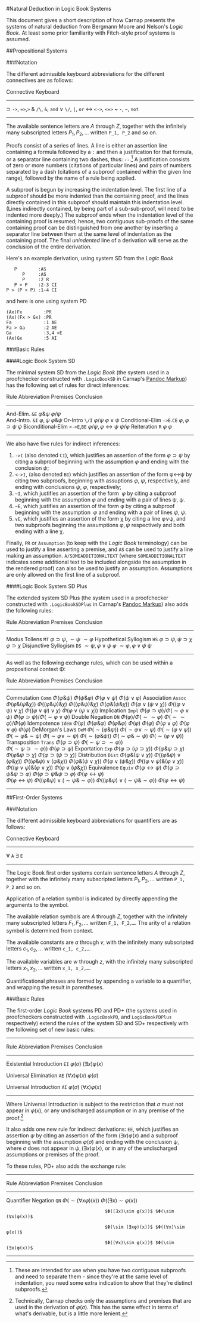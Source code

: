 #Natural Deduction in Logic Book Systems

This document gives a short description of how Carnap presents the systems of
natural deduction from Bergmann Moore and Nelson's *Logic Book*. At least some
prior familiarity with Fitch-style proof systems is assumed.

##Propositional Systems

###Notation

The different admissible keyboard abbreviations for the different connectives
are as follows:

<div class="table">

Connective Keyboard 
---------- ----------
⊃          `->`, `=>`,`>`
&          `/\`, `&`, `and`
∨          `\/`, `|`, `or`
↔          `<->`, `<=>`
~          `-`, `~`, `not`
---------- ----------

</div>

The available sentence letters are $A$ through $Z$, together with the
infinitely many subscripted letters $P_1, P_2,\ldots$ written `P_1, P_2` and so
on.

Proofs consist of a series of lines. A line is either an assertion line
containing a formula followed by a `:` and then a justification for that
formula, or a separator line containing two dashes, thus: `--`.[^1] A
justification consists of zero or more numbers (citations of particular lines)
and pairs of numbers separated by a dash (citations of a subproof contained
within the given line range), followed by the name of a rule being applied.

[^1]: These are intended for use when you have two contiguous subproofs and
need to separate them - since they're at the same level of indentation, you
need some extra indication to show that they're distinct subproofs.

A subproof is begun by increasing the indentation level. The first line of a
subproof should be more indented than the containing proof, and the lines
directly contained in this subproof should maintain this indentation level.
(Lines indirectly contained, by being part of a sub-sub-proof, will need to be
indented more deeply.) The subproof ends when the indentation level of the
containing proof is resumed; hence, two contiguous sub-proofs of the same
containing proof can be distinguished from one another by inserting a separator
line between them at the same level of indentation as the containing proof. The
final *unindented* line of a derivation will serve as the conclusion of the
entire derivation.

Here's an example derivation, using system SD from the *Logic Book*

```{.Playground .LogicBookSD options="resize render" guides="fitch" init="now"}
   P        :AS
      P     :AS
      P     :2 R
   P > P    :2-3 CI
P > (P > P) :1-4 CI
```

and here is one using system PD

```{.Playground .LogicBookPD options="resize render" guides="fitch" init="now"}
(Ax)Fx        :PR
(Ax)(Fx > Gx) :PR
Fa            :1 AE
Fa > Ga       :2 AE
Ga            :3,4 >E 
(Ax)Gx        :5 AI 
```

###Basic Rules

####Logic Book System SD

The minimal system SD from the *Logic Book* (the system used in a proofchecker
constructed with `.LogicBookSD` in Carnap's [Pandoc
Markup](pandoc.md)) has the following set
of rules for direct inferences:

<div class="table">

Rule                   Abbreviation Premises      Conclusion
---------------------- ------------ ------------- -----------
And-Elim.              `&E`         $φ\&ψ$        $φ/ψ$        
And-Intro.             `&I`         $φ,ψ$         $φ\&ψ$
Or-Intro               `\/I`        $φ/ψ$         $φ∨ψ$
Conditional-Elim       `->E`.`CE`   $φ,φ⊃ψ$       $ψ$
Biconditional-Elim     `<->E`,`BE`  $φ/ψ, φ↔ψ$    $ψ/φ$
Reiteration            `R`          $φ$           $φ$
---------------------- ------------ ------------- -----------

</div>

We also have five rules for indirect inferences:

1. `->I` (also denoted `CI`), which justifies an assertion of the form $φ⊃ψ$ by
   citing a subproof beginning with the assumption $φ$ and ending with the
   conclusion $ψ$; 
2. `<->I`, (also denoted `BI`) which justifies an assertion of the form φ↔ψ by
   citing two subproofs, beginning with assuptions $φ$, $ψ$, respectively, and
   ending with conclusions  $ψ$, $φ$, respectively;
3. `~I`, which justifies an assertion of the form $~φ$ by citing a subproof
   beginning with the assumption $φ$ and ending with a pair of lines $ψ$,$~ψ$.
4. `~E`, which justifies an assertion of the form φ by citing a subproof
   beginning with the assumption $~φ$ and ending with a pair of lines $ψ$,$~ψ$.
3. `∨E`, which justifies an assertion of the form χ by citing a line φ∨ψ, and
   two subproofs beginning the assumptions $φ,ψ$ respectively and both ending
   with a line χ.

Finally, `PR` or `Assumption` (to keep with the *Logic Book* terminology) can
be used to justify a line asserting a premise, and `AS` can be used to justify
a line making an assumption. `A/SOMEADDITIONALTEXT` (where
`SOMEADDITIONALTEXT` indicates some additional text to be included alongside
the assumption in the rendered proof) can also be used to justify an
assumption. Assumptions are only allowed on the first line of a subproof.

####Logic Book System SD Plus

The extended system SD Plus (the system used in a proofchecker constructed with
`.LogicBookSDPlus` in Carnap's [Pandoc
Markup](pandoc.md)) also adds the
following rules:

<div class="table">

Rule                   Abbreviation Premises      Conclusion
---------------------- ------------ ------------- -----------
Modus Tollens          `MT`         $φ⊃ψ,\sim ψ$  $\sim φ$
Hypothetical Syllogism `HS`         $φ⊃ψ, ψ⊃χ$    $φ⊃χ$
Disjunctive Syllogism  `DS`         $\sim ψ, φ∨ψ$ $φ$
                                    $\sim φ, φ∨ψ$ $ψ$
---------------------- ------------ ------------- -----------

As well as the following exchange rules, which can be used within a
propositional context Φ:

Rule                   Abbreviation Premises                      Conclusion
---------------------- ------------ ----------------------------- ----------------
Commutation            `Comm`       $Φ(φ\&ψ)$                     $Φ(ψ\&φ)$
                                    $Φ(φ∨ψ)$                      $Φ(ψ∨φ)$
Association            `Assoc`      $Φ(φ\&(ψ\&χ))$                $Φ((φ\&ψ)\&χ)$
                                    $Φ((φ\&ψ)\&χ)$                $Φ(φ\&(ψ\&χ))$
                                    $Φ(φ∨(ψ∨χ))$                  $Φ((φ∨ψ)∨χ)$
                                    $Φ((φ∨ψ)∨χ)$                  $Φ(φ∨(ψ∨χ))$
Implication            `Impl`       $Φ(φ⊃ψ)/Φ(\sim φ∨ψ)$          $Φ(φ⊃ψ)/Φ(\sim φ∨ψ)$
Double Negation        `DN`         $Φ(φ)/Φ(\sim \sim φ)$         $Φ(\sim \sim φ)/Φ(φ)$
Idempotence            `Idem`       $Φ(φ)$                        $Φ(φ\&φ)$
                                    $Φ(φ\&φ)$                     $Φ(φ)$
                                    $Φ(φ)$                        $Φ(φ∨φ)$
                                    $Φ(φ∨φ)$                      $Φ(φ)$
DeMorgan's Laws        `DeM`        $Φ(\sim (φ\&ψ))$              $Φ(\sim φ∨\sim ψ)$
                                    $Φ(\sim (φ∨ψ))$               $Φ(\sim φ\&\sim ψ)$
                                    $Φ(\sim φ∨\sim ψ)$            $Φ(\sim (φ\&ψ))$
                                    $Φ(\sim φ\&\sim ψ)$           $Φ(\sim (φ∨ψ))$   
Transposition          `Trans`      $Φ(φ⊃ψ)$                      $Φ(\sim ψ⊃\sim φ))$   
                                    $Φ(\sim ψ⊃\sim φ))$           $Φ(φ⊃ψ)$
Exportation            `Exp`        $Φ(φ⊃(ψ⊃χ))$                  $Φ(φ\&ψ⊃χ)$
                                    $Φ(φ\&ψ⊃χ)$                   $Φ(φ⊃(ψ⊃χ))$
Distribution           `Dist`       $Φ(φ\&(ψ∨χ))$                 $Φ((φ\&ψ)∨(φ\&χ))$
                                    $Φ((φ\&ψ)∨(φ\&χ))$            $Φ(φ\&(ψ∨χ))$
                                    $Φ(φ∨(ψ\&χ))$                 $Φ((φ∨ψ)\&(φ∨χ))$
                                    $Φ((φ∨ψ)\&(φ∨χ))$             $Φ(φ∨(ψ\&χ))$
Equivalence            `Equiv`      $Φ(φ↔ψ)$                      $Φ(φ⊃ψ\&ψ⊃φ)$
                                    $Φ(φ⊃ψ\&ψ⊃φ)$                 $Φ(φ↔ψ)$      
                                    $Φ(φ↔ψ)$                      $Φ((φ\&ψ)∨(\sim ψ\&\sim φ))$
                                    $Φ((φ\&ψ)∨(\sim ψ\&\sim φ))$  $Φ(φ↔ψ)$      
---------------------- ------------ ----------------------------- ----------------

</div>

##First-Order Systems

###Notation

The different admissible keyboard abbreviations for quantifiers are as follows:

<div class="table">

Connective Keyboard 
---------- ----------
∀          `A`
∃          `E`
---------- ----------

</div>

The Logic Book first order systems contain sentence letters $A$ through $Z$,
together with the infinitely many subscripted letters $P_1, P_2,\ldots$ written
`P_1, P_2` and so on.

Application of a relation symbol is indicated by directly appending the
arguments to the symbol.

The available relation symbols are $A$ through $Z$, together with the
infinitely many subscripted letters $F_1, F_2,\ldots$ written `F_1, F_2,…`. The
arity of a relation symbol is determined from context.

The available constants are $a$ through $v$, with the infinitely many
subscripted letters $c_1, c_2,\ldots$ written `c_1, c_2,…`. 

The available variables are $w$ through $z$, with the infinitely many
subscripted letters $x_1, x_2,\ldots$ written `x_1, x_2,…`.

Quantificational phrases are formed by appending a variable to a quantifier,
and wrapping the result in parentheses.

###Basic Rules

The first-order *Logic Book* systems PD and PD+ (the systems used in
proofcheckers constructed with `.LogicBookPD`, and `LogicBookPDPlus`
respectively) extend the rules of the system SD and SD+ respectively with the
following set of new basic rules:

<div class="table">

--------------------------------------------------------------------------
Rule                        Abbreviation Premises           Conclusion
--------------------------- ------------ ------------------ --------------
Existential Introduction    `EI`         $φ(σ)$             $(∃x)φ(x)$

Universal  Elimination      `AE`         $(∀x)φ(x)$         $φ(σ)$

Universal  Introduction     `AI`         $φ(σ)$             $(∀x)φ(x)$

--------------------------------------------------------------------------

</div>

Where Universal Introduction is subject to the restriction that $σ$ must not
appear in $φ(x)$, or any undischarged assumption or in any premise of the
proof.[^2]

[^2]: Technically, Carnap checks only the assumptions and premises that are
used in the derivation of $φ(σ)$. This has the same effect in terms of what's
derivable, but is a little more lenient.

It also adds one new rule for indirect derivations: `EE`, which justifies an
assertion $ψ$ by citing an assertion of the form $(∃x)φ(x)$ and a subproof
beginning with the assumption $φ(σ)$ and ending with the conclusion $ψ$, where
$σ$ does not appear in $ψ, (∃x)φ(x)$, or in any of the undischarged assumptions
or premises of the proof.

To these rules, PD+ also adds the exchange rule:

--------------------------------------------------------------------------
Rule                        Abbreviation Premises           Conclusion
--------------------------- ------------ ------------------ --------------
Quantifier Negation         `QN`         $Φ(\sim (∀xφ)(x))$ $Φ((∃x)\sim φ(x))$

                                         $Φ((∃x)\sim φ(x))$ $Φ(\sim (∀x)φ(x))$

                                         $Φ(\sim (∃xφ)(x))$ $Φ((∀x)\sim φ(x))$

                                         $Φ((∀x)\sim φ(x))$ $Φ(\sim (∃x)φ(x))$

--------------------------------------------------------------------------
